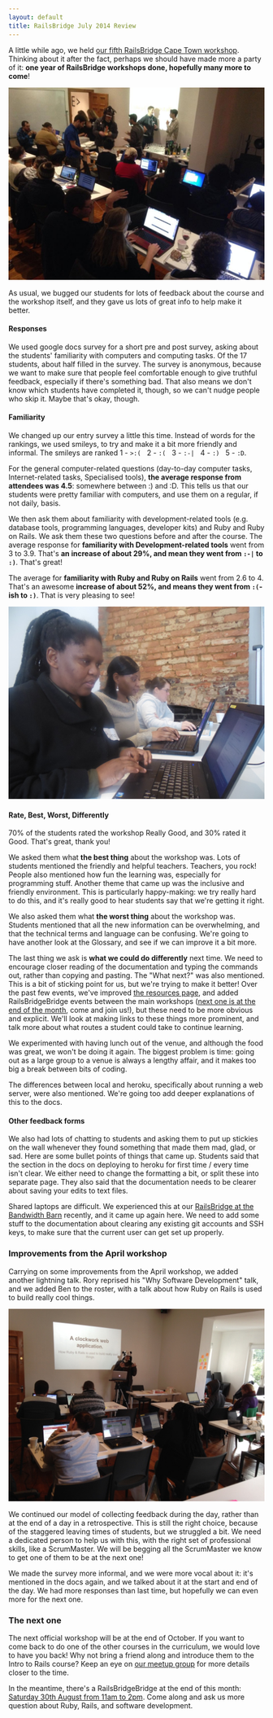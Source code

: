 ```yaml
---
layout: default
title: RailsBridge July 2014 Review
---
```


A little while ago, we held [our fifth RailsBridge Cape Town workshop](/2014-07.html). Thinking about it after the fact, perhaps we should have made more a party of it: **one year of RailsBridge workshops done, hopefully many more to come**!

![Installfest in action](/images/2014-07/installfest.jpg)

As usual, we bugged our students for lots of feedback about the course and the workshop itself, and they gave us lots of great info to help make it better.

#### Responses

We used google docs survey for a short pre and post survey, asking about the students' familiarity with computers and computing tasks. Of the 17 students, about half filled in the survey. The survey is anonymous, because we want to make sure that people feel comfortable enough to give truthful feedback, especially if there's something bad. That also means we don't know which students have completed it, though, so we can't nudge people who skip it. Maybe that's okay, though.

#### Familiarity

We changed up our entry survey a little this time. Instead of words for the rankings, we used smileys, to try and make it a bit more friendly and informal. The smileys are ranked 1 - `>:(`&nbsp;&nbsp;&nbsp;2 - `:(`&nbsp;&nbsp;&nbsp;3 - `:-|`&nbsp;&nbsp;&nbsp;4 - `:)`&nbsp;&nbsp;&nbsp;5 - `:D`.

For the general computer-related questions (day-to-day computer tasks, Internet-related tasks, Specialised tools), **the average response from attendees was 4.5**: somewhere between :) and :D. This tells us that our students were pretty familiar with computers, and use them on a regular, if not daily, basis.

We then ask them about familiarity with development-related tools (e.g. database tools, programming languages, developer kits) and Ruby and Ruby on Rails. We ask them these two questions before and after the course. The average response for **familiarity with Development-related tools** went from 3 to 3.9. That's **an increase of about 29%, and mean they went from `:-|` to `:)`**. That's great!

The average for **familiarity with Ruby and Ruby on Rails** went from 2.6 to 4. That's an awesome **increase of about 52%, and means they went from `:(`-ish to `:)`**. That is very pleasing to see!

![Code, code, code!](/images/2014-07/codecodecode.jpg)

#### Rate, Best, Worst, Differently

70% of the students rated the workshop Really Good, and 30% rated it Good. That's great, thank you!

We asked them what **the best thing** about the workshop was. Lots of students mentioned the friendly and helpful teachers. Teachers, you rock! People also mentioned how fun the learning was, especially for programming stuff. Another theme that came up was the inclusive and friendly environment. This is particularly happy-making: we try really hard to do this, and it's really good to hear students say that we're getting it right.

We also asked them what **the worst thing** about the workshop was. Students mentioned that all the new information can be overwhelming, and that the technical terms and language can be confusing. We're going to have another look at the Glossary, and see if we can improve it a bit more.

The last thing we ask is **what we could do differently** next time. We need to encourage closer reading of the documentation and typing the commands out, rather than copying and pasting. The "What next?" was also mentioned. This is a bit of sticking point for us, but we're trying to make it better! Over the past few events, we've improved [the resources page](http://rbcpt.org/resources/), and added RailsBridgeBridge events between the main workshops ([next one is at the end of the month](http://www.meetup.com/RailsBridge-Cape-Town/events/193291692/), come and join us!), but these need to be more obvious and explicit. We'll look at making links to these things more prominent, and talk more about what routes a student could take to continue learning.

We experimented with having lunch out of the venue, and although the food was great, we won't be doing it again. The biggest problem is time: going out as a large group to a venue is always a lengthy affair, and it makes too big a break between bits of coding.

The differences between local and heroku, specifically about running a web server, were also mentioned. We're going too add deeper explanations of this to the docs.

#### Other feedback forms

We also had lots of chatting to students and asking them to put up stickies on the wall whenever they found something that made them mad, glad, or sad. Here are some bullet points of things that came up. Students said that the section in the docs on deploying to heroku for first time / every time isn't clear. We either need to change the formatting a bit, or split these into separate page. They also said that the documentation needs to be clearer about saving your edits to text files.

Shared laptops are difficult. We experienced this at our [RailsBridge at the Bandwidth Barn](/2014/07/17/railsbridge-at-the-bandwidth-barn.html) recently, and it came up again here. We need to add some stuff to the documentation about clearing any existing git accounts and SSH keys, to make sure that the current user can get set up properly.


### Improvements from the April workshop

Carrying on some improvements from the April workshop, we added another lightning talk. Rory reprised his "Why Software Development" talk, and we added Ben to the roster, with a talk about how Ruby on Rails is used to build really cool things.

![Panda-hatted giving a talk about Rails](/images/2014-07/ben-talk.jpg)

We continued our model of collecting feedback during the day, rather than at the end of a day in a retrospective. This is still the right choice, because of the staggered leaving times of students, but we struggled a bit. We need a dedicated person to help us with this, with the right set of professional skills, like a ScrumMaster. We will be begging all the ScrumMaster we know to get one of them to be at the next one!

We made the survey more informal, and we were more vocal about it: it's mentioned in the docs again, and we talked about it at the start and end of the day. We had more responses than last time, but hopefully we can even more for the next one.


### The next one

The next official workshop will be at the end of October. If you want to come back to do one of the other courses in the curriculum, we would love to have you back! Why not bring a friend along and introduce them to the Intro to Rails course? Keep an eye on [our meetup group](http://www.meetup.com/RailsBridge-Cape-Town/) for more details closer to the time.

In the meantime, there's a RailsBridgeBridge at the end of this month: [Saturday 30th August from 11am to 2pm](http://www.meetup.com/RailsBridge-Cape-Town/events/193291692/). Come along and ask us more question about Ruby, Rails, and software development.